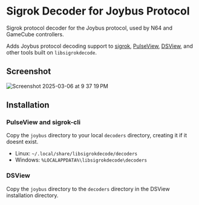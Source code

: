 # Sigrok Decoder for Joybus Protocol

Sigrok protocol decoder for the Joybus protocol, used by N64 and GameCube controllers.

Adds Joybus protocol decoding support to [sigrok](https://sigrok.org), [PulseView](https://sigrok.org/wiki/PulseView), [DSView](https://github.com/DreamSourceLab/DSView), and other tools built on `libsigrokdecode`.

## Screenshot

![Screenshot 2025-03-06 at 9 37 19 PM](https://github.com/user-attachments/assets/5c48b36f-75b0-42ae-8f28-35652731533f)

## Installation

### PulseView and sigrok-cli

Copy the `joybus` directory to your local `decoders` directory, creating it if it doesnt exist.

- Linux: `~/.local/share/libsigrokdecode/decoders`
- Windows: `%LOCALAPPDATA%\libsigrokdecode\decoders`

### DSView

Copy the `joybus` directory to the `decoders` directory in the DSView installation directory.
